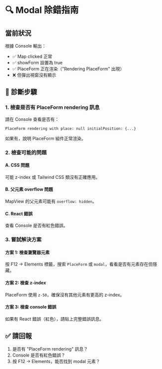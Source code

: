# 🔍 Modal 除錯指南

## 當前狀況

根據 Console 輸出：
- ✅ Map clicked 正常
- ✅ showForm 設置為 true
- ✅ PlaceForm 正在渲染（"Rendering PlaceForm" 出現）
- ❌ 但彈出視窗沒有顯示

## 🧪 診斷步驟

### 1. 檢查是否有 PlaceForm rendering 訊息

請在 Console 查看是否有：
```
PlaceForm rendering with place: null initialPosition: {...}
```

如果有，說明 PlaceForm 組件正常渲染。

### 2. 檢查可能的問題

#### A. CSS 問題
可能 z-index 或 Tailwind CSS 類沒有正確應用。

#### B. 父元素 overflow 問題
MapView 的父元素可能有 `overflow: hidden`。

#### C. React 錯誤
查看 Console 是否有紅色錯誤。

### 3. 嘗試解決方案

#### 方案 1: 檢查瀏覽器元素

按 F12 → Elements 標籤，搜索 `PlaceForm` 或 `modal`，看看是否有元素存在但隱藏。

#### 方案 2: 檢查 z-index

PlaceForm 使用 `z-50`，確保沒有其他元素有更高的 z-index。

#### 方案 3: 檢查 console 錯誤

如果有 React 錯誤（紅色），請貼上完整錯誤訊息。

## ✅ 請回報

1. 是否有 "PlaceForm rendering" 訊息？
2. Console 是否有紅色錯誤？
3. 按 F12 → Elements，能否找到 modal 元素？

